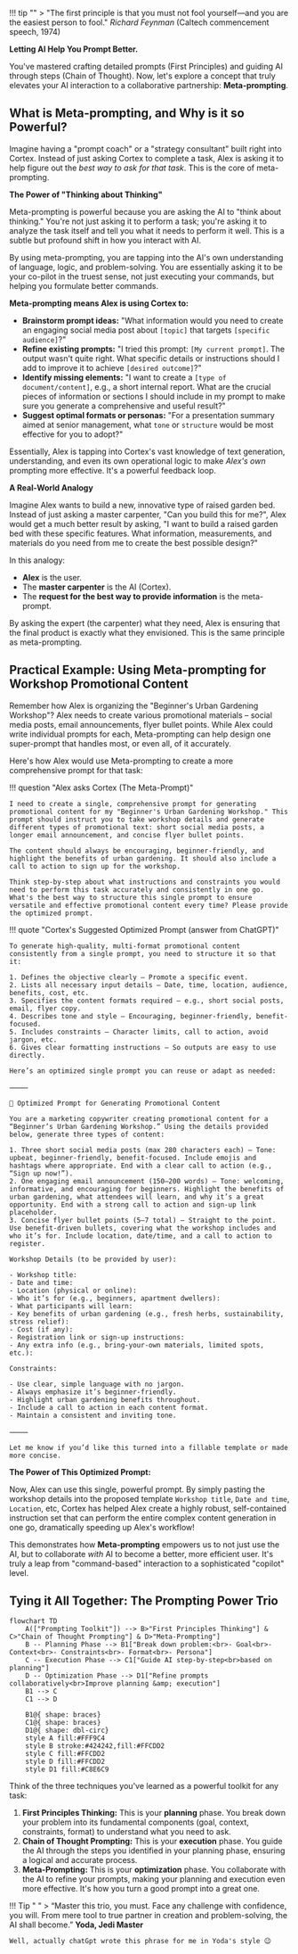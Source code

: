 !!! tip ""
    > "The first principle is that you must not fool yourself—and you are the easiest person to fool." _Richard Feynman_ (Caltech commencement speech, 1974)

**Letting AI Help You Prompt Better.**

You've mastered crafting detailed prompts (First Principles) and guiding AI through steps (Chain of Thought). Now, let's explore a concept that truly elevates your AI interaction to a collaborative partnership: **Meta-prompting**.

## What is Meta-prompting, and Why is it so Powerful?

Imagine having a "prompt coach" or a "strategy consultant" built right into Cortex. Instead of just asking Cortex to complete a task, Alex is asking it to help figure out the _best way to ask for that task_. This is the core of meta-prompting.

**The Power of "Thinking about Thinking"**

Meta-prompting is powerful because you are asking the AI to "think about thinking." You're not just asking it to perform a task; you're asking it to analyze the task itself and tell you what it needs to perform it well. This is a subtle but profound shift in how you interact with AI.

By using meta-prompting, you are tapping into the AI's own understanding of language, logic, and problem-solving. You are essentially asking it to be your co-pilot in the truest sense, not just executing your commands, but helping you formulate better commands.

**Meta-prompting means Alex is using Cortex to:**

- **Brainstorm prompt ideas:** "What information would you need to create an engaging social media post about `[topic]` that targets `[specific audience]`?"
- **Refine existing prompts:** "I tried this prompt: `[My current prompt]`. The output wasn't quite right. What specific details or instructions should I add to improve it to achieve `[desired outcome]`?"
- **Identify missing elements:** "I want to create a `[type of document/content]`, e.g., a short internal report. What are the crucial pieces of information or sections I should include in my prompt to make sure you generate a comprehensive and useful result?"
- **Suggest optimal formats or personas:** "For a presentation summary aimed at senior management, what `tone` or `structure` would be most effective for you to adopt?"

Essentially, Alex is tapping into Cortex's vast knowledge of text generation, understanding, and even its own operational logic to make _Alex's own_ prompting more effective. It's a powerful feedback loop.

**A Real-World Analogy**

Imagine Alex wants to build a new, innovative type of raised garden bed. Instead of just asking a master carpenter, "Can you build this for me?", Alex would get a much better result by asking, "I want to build a raised garden bed with these specific features. What information, measurements, and materials do you need from me to create the best possible design?"

In this analogy:

- **Alex** is the user.
- The **master carpenter** is the AI (Cortex).
- The **request for the best way to provide information** is the meta-prompt.

By asking the expert (the carpenter) what they need, Alex is ensuring that the final product is exactly what they envisioned. This is the same principle as meta-prompting.

## Practical Example: Using Meta-prompting for Workshop Promotional Content

Remember how Alex is organizing the "Beginner's Urban Gardening Workshop"? Alex needs to create various promotional materials – social media posts, email announcements, flyer bullet points. While Alex could write individual prompts for each, Meta-prompting can help design one super-prompt that handles most, or even all, of it accurately.

Here's how Alex would use Meta-prompting to create a more comprehensive prompt for that task:

!!! question "Alex asks Cortex (The Meta-Prompt)"

    I need to create a single, comprehensive prompt for generating promotional content for my "Beginner's Urban Gardening Workshop." This prompt should instruct you to take workshop details and generate different types of promotional text: short social media posts, a longer email announcement, and concise flyer bullet points.

    The content should always be encouraging, beginner-friendly, and highlight the benefits of urban gardening. It should also include a call to action to sign up for the workshop.

    Think step-by-step about what instructions and constraints you would need to perform this task accurately and consistently in one go. What's the best way to structure this single prompt to ensure versatile and effective promotional content every time? Please provide the optimized prompt.

!!! quote "Cortex's Suggested Optimized Prompt (answer from ChatGPT)"

    To generate high-quality, multi-format promotional content consistently from a single prompt, you need to structure it so that it:

    1. Defines the objective clearly – Promote a specific event.
    2. Lists all necessary input details – Date, time, location, audience, benefits, cost, etc.
    3. Specifies the content formats required – e.g., short social posts, email, flyer copy.
    4. Describes tone and style – Encouraging, beginner-friendly, benefit-focused.
    5. Includes constraints – Character limits, call to action, avoid jargon, etc.
    6. Gives clear formatting instructions – So outputs are easy to use directly.

    Here’s an optimized single prompt you can reuse or adapt as needed:

    ⸻

    📢 Optimized Prompt for Generating Promotional Content

    You are a marketing copywriter creating promotional content for a “Beginner’s Urban Gardening Workshop.” Using the details provided below, generate three types of content:

    1. Three short social media posts (max 280 characters each) – Tone: upbeat, beginner-friendly, benefit-focused. Include emojis and hashtags where appropriate. End with a clear call to action (e.g., “Sign up now!”).
    2. One engaging email announcement (150–200 words) – Tone: welcoming, informative, and encouraging for beginners. Highlight the benefits of urban gardening, what attendees will learn, and why it’s a great opportunity. End with a strong call to action and sign-up link placeholder.
    3. Concise flyer bullet points (5–7 total) – Straight to the point. Use benefit-driven bullets, covering what the workshop includes and who it’s for. Include location, date/time, and a call to action to register.

    Workshop Details (to be provided by user):

    - Workshop title:
    - Date and time:
    - Location (physical or online):
    - Who it’s for (e.g., beginners, apartment dwellers):
    - What participants will learn:
    - Key benefits of urban gardening (e.g., fresh herbs, sustainability, stress relief):
    - Cost (if any):
    - Registration link or sign-up instructions:
    - Any extra info (e.g., bring-your-own materials, limited spots, etc.):

    Constraints:

    - Use clear, simple language with no jargon.
    - Always emphasize it’s beginner-friendly.
    - Highlight urban gardening benefits throughout.
    - Include a call to action in each content format.
    - Maintain a consistent and inviting tone.

    ⸻

    Let me know if you’d like this turned into a fillable template or made more concise.

**The Power of This Optimized Prompt:**

Now, Alex can use this single, powerful prompt. By simply pasting the workshop details into the proposed template `Workshop title`, `Date and time`, `Location`, etc, Cortex has helped Alex create a highly robust, self-contained instruction set that can perform the entire complex content generation in one go, dramatically speeding up Alex's workflow!

This demonstrates how **Meta-prompting** empowers us to not just use the AI, but to collaborate _with_ AI to become a better, more efficient user. It's truly a leap from "command-based" interaction to a sophisticated "copilot" level.

## Tying it All Together: The Prompting Power Trio

```mermaid
flowchart TD
    A(["Prompting Toolkit"]) --> B>"First Principles Thinking"] & C>"Chain of Thought Prompting"] & D>"Meta-Prompting"]
    B -- Planning Phase --> B1["Break down problem:<br>- Goal<br>- Context<br>- Constraints<br>- Format<br>- Persona"]
    C -- Execution Phase --> C1["Guide AI step-by-step<br>based on planning"]
    D -- Optimization Phase --> D1["Refine prompts collaboratively<br>Improve planning &amp; execution"]
    B1 --> C
    C1 --> D

    B1@{ shape: braces}
    C1@{ shape: braces}
    D1@{ shape: dbl-circ}
    style A fill:#FFF9C4
    style B stroke:#424242,fill:#FFCDD2
    style C fill:#FFCDD2
    style D fill:#FFCDD2
    style D1 fill:#C8E6C9
```

Think of the three techniques you've learned as a powerful toolkit for any task:

1. **First Principles Thinking:** This is your **planning** phase. You break down your problem into its fundamental components (goal, context, constraints, format) to understand what you need to ask.
2. **Chain of Thought Prompting:** This is your **execution** phase. You guide the AI through the steps you identified in your planning phase, ensuring a logical and accurate process.
3. **Meta-Prompting:** This is your **optimization** phase. You collaborate with the AI to refine your prompts, making your planning and execution even more effective. It's how you turn a good prompt into a great one.

!!! Tip " "
    > “Master this trio, you must. Face any challenge with confidence, you will. From mere tool to true partner in creation and problem-solving, the AI shall become.” **Yoda, Jedi Master**

    Well, actually chatGpt wrote this phrase for me in Yoda's style 😉
